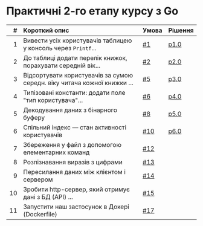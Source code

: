 # Практичні 2-го етапу курсу з Go

|  # | Короткий опис                                                  | Умова | Рішення |
|---:|:---------------------------------------------------------------|-------|---------|
|  1 | Вивести усіх користувачів таблицею у консоль через `Printf`... | [#1](https://github.com/grescher/goc-s2-psets/issues/1) | [p1.0](https://github.com/grescher/goc-s2-psets/releases/tag/p1.0) |
|  2 | До таблиці додати перелік книжок, порахувати середній вік...   | [#2](https://github.com/grescher/goc-s2-psets/issues/2) | [p2.0](https://github.com/grescher/goc-s2-psets/releases/tag/p2.0) |
|  3 | Відсортувати користувачів за сумою середн. віку читача кожної книжки ... | [#5](https://github.com/grescher/goc-s2-psets/issues/5) | [p3.0](https://github.com/grescher/goc-s2-psets/releases/tag/p3.0) |
|  4 | Типізовані константи: додати поле "тип користувача"...         | [#6](https://github.com/grescher/goc-s2-psets/issues/6) | [p4.0](https://github.com/grescher/goc-s2-psets/releases/tag/p4.0) |
|  5 | Декодування даних з бінарного буферу                           | [#8](https://github.com/grescher/goc-s2-psets/issues/8) | [p5.0](https://github.com/grescher/goc-s2-psets/releases/tag/p5.0) |
|  6 | Спільний індекс — стан активності користувачів                 | [#10](https://github.com/grescher/goc-s2-psets/issues/10) | [p6.0](https://github.com/grescher/goc-s2-psets/releases/tag/p6.0) |
|  7 | Збереження у файл з допомогою елементарних команд              | [#12](https://github.com/grescher/goc-s2-psets/issues/12) | |
|  8 | Розпізнавання виразів з цифрами                                | [#13](https://github.com/grescher/goc-s2-psets/issues/13) | |
|  9 | Пересилання даних між клієнтом і сервером                      | [#14](https://github.com/grescher/goc-s2-psets/issues/14) | |
| 10 | Зробити http-сервер, який отримує дані з БД (API) ...          | [#15](https://github.com/grescher/goc-s2-psets/issues/15) | |
| 11 | Запустити наш застосунок в Докері (Dockerfile)                 | [#17](https://github.com/grescher/goc-s2-psets/issues/17) | |
